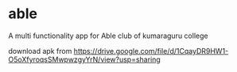 # able

A multi functionality app for Able club of kumaraguru college

download apk from https://drive.google.com/file/d/1CqayDR9HW1-O5oXfyroqsSMwpwzgyYrN/view?usp=sharing
